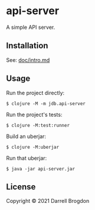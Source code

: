 # api-server

A simple API server.

## Installation

See: [doc/intro.md](doc/intro.md)

## Usage

Run the project directly:

    $ clojure -M -m jdb.api-server

Run the project's tests:

    $ clojure -M:test:runner

Build an uberjar:

    $ clojure -M:uberjar

Run that uberjar:

    $ java -jar api-server.jar

## License

Copyright © 2021 Darrell Brogdon
